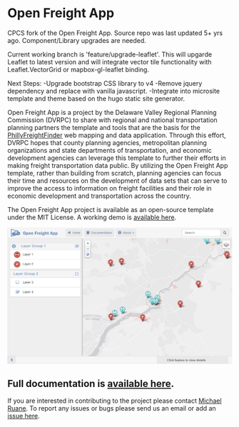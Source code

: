 Open Freight App
=============
CPCS fork of the Open Freight App. Source repo was last updated 5+ yrs ago. Component/Library upgrades are needed.

Current working branch is 'feature/upgrade-leaflet'. This will upgarde Leaflet to latest version and will integrate vector tile functionality with
Leaflet.VectorGrid or mapbox-gl-leaflet binding.

Next Steps:
-Upgrade bootstrap CSS library to v4
-Remove jquery dependency and replace with vanilla javascript.
-Integrate into microsite template and theme based on the hugo static site generator. 


Open Freight App is a project by the Delaware Valley Regional Planning Commission (DVRPC) to share with regional and national transportation planning partners the template and tools that are the basis for the [PhillyFreightFinder](http://www.dvrpc.org/webmaps/phillyfreightfinder/) web mapping and data application. Through this effort, DVRPC hopes that county planning agencies, metropolitan planning organizations and state departments of transportation, and economic development agencies can leverage this template to further their efforts in making freight transportation data public. By utilizing the Open Freight App template, rather than building from scratch, planning agencies can focus their time and resources on the development of data sets that can serve to improve the access to information on freight facilities and their role in economic development and transportation across the country. 

The Open Freight App project is available as an open-source template under the MIT License. A working demo is [available here](http://dvrpcfreight.github.io/open-freight-app/).

![app image](/lib/images/app.png)

Full documentation is [available here](http://dvrpcfreight.github.io/open-freight-app/#toc).
-------------------------------

If you are interested in contributing to the project please contact [Michael Ruane](mailto:mruane@dvrpc.org). To report any issues or bugs please send us an email or add an [issue here](https://github.com/DVRPCfreight/open-freight-app/issues).







